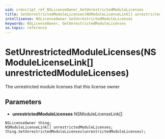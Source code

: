 ```yaml
---
uid: crmscript_ref_NSLicenseOwner_SetUnrestrictedModuleLicenses
title: SetUnrestrictedModuleLicenses(NSModuleLicenseLink[] unrestrictedModuleLicenses)
intellisense: NSLicenseOwner.SetUnrestrictedModuleLicenses
keywords: NSLicenseOwner, GetUnrestrictedModuleLicenses
so.topic: reference
---
```


# SetUnrestrictedModuleLicenses(NSModuleLicenseLink[] unrestrictedModuleLicenses)

The unrestricted module licenses that this license owner

## Parameters

* **unrestrictedModuleLicenses** NSModuleLicenseLink[]

```crmscript
NSLicenseOwner thing;
NSModuleLicenseLink[] unrestrictedModuleLicenses;
thing.SetUnrestrictedModuleLicenses(unrestrictedModuleLicenses);
```

